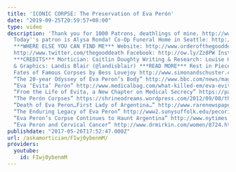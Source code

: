 ```yaml
---
title: 'ICONIC CORPSE: The Preservation of Eva Perón'
date: "2019-09-25T20:59:57+08:00"
type: video
description: 'Thank you for 1000 Patrons, deathlings of mine. http://www.patreon.com/thegooddeath
  Today''s patron is Alysa Ronda! Co-Op Funeral Home in Seattle: http://funerals.coop/
  ***WHERE ELSE YOU CAN FIND ME*** Website: http://www.orderofthegooddeath.com Twitter:
  http://www.twitter.com/thegooddeath Facebook: http://ow.ly/Zz8PW Instagram: http://www.instagram.com/thegooddeath
  ***CREDITS*** Mortician: Caitlin Doughty Writing & Research: Louise Hung Editor
  & Graphics: Landis Blair (@landisblair) ***READ MORE*** Rest in Pieces: The Curious
  Fates of Famous Corpses by Bess Lovejoy http://www.simonandschuster.com/books/Rest-in-Pieces/Bess-Lovejoy/9781451655001
  “The 20-year Odyssey of Eva Peron’s Body” http://www.bbc.com/news/magazine-18616380
  “Eva ‘Evita’ Perón” http://www.medicalbag.com/what-killed-em/eva-evita-peron/article/486643/
  “From the Life of Evita, a New Chapter on Medical Secrecy” https://partners.nytimes.com/library/national/science/health/060600hth-doctors.html
  “The Perón Corpses” https://shrineodreams.wordpress.com/2012/09/08/the-peron-corpses/
  “Death of Eva Peron…First Lady of Argentina…” http://www.rarenewspapers.com/view/581556
  “The Enduring Legacy of Eva Peron” http://www2.sunysuffolk.edu/pecorip/SCCCWEB/SS680/Funeral_Evita.html
  “Eva Peron’s Corpse Continues to Haunt Argentina” http://www.nytimes.com/1995/07/30/world/eva-peron-s-corpse-continues-to-haunt-argentina.html
  “Eva Peron and Cervical Cancer” http://www.drmirkin.com/women/8724.html'
publishdate: "2017-05-26T17:52:47.000Z"
url: /askamortician/FIwj0ybenmM/
providers:
  youtube:
    id: FIwj0ybenmM
---
```

